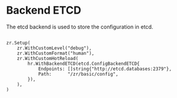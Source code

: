 # Backend ETCD

The etcd backend is used to store the configuration in etcd.

```golang

zr.Setup(
	zr.WithCustomLevel("debug"),
	zr.WithCustomFormat("human"),
	zr.WithCustomHotReload(
		hr.WithBackendETCD(etcd.ConfigBackendETCD{
			Endpoints: []string{"http://etcd.databases:2379"},
			Path:      "/zr/basic/config",
		}),
	),
)

```
